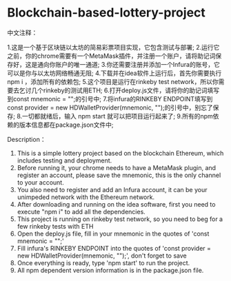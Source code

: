 # Blockchain-based-lottery-project

中文注释：

1.这是一个基于区块链以太坊的简易彩票项目实现，它包含测试与部署;
2.运行它之前，你的chrome需要有一个MetaMask插件，并注册一个账户，请将助记词保存好，这是通向你账户的唯一通道;
3.你还需要注册并添加一个Infura的账号，它可以是你与以太坊网络畅通无阻;
4.下载并在idea软件上运行后，首先你需要执行 npm i ，添加所有的依赖包;
5.这个项目是运行在rinkeby test network，所以你需要去乞讨几个rinkeby的测试用ETH;
6.打开deploy.js文件，请将你的助记词填写到const mnemonic = "";的引号中;
7.将infura的RINKEBY ENDPOINT填写到const provider = new HDWalletProvider(mnemonic, "");的引号中，别忘了保存;
8.一切都就绪后，输入 npm start 就可以把项目运行起来了;
9.所有的npm依赖的版本信息都在package.json文件中;

Description：

1. This is a simple lottery project based on the blockchain Ethereum, which includes testing and deployment.
2. Before running it, your chrome needs to have a MetaMask plugin, and register an account, please save the mnemonic, this is the only channel to your account.
3. You also need to register and add an Infura account, it can be your unimpeded network with the Ethereum network.
4. After downloading and running on the idea software, first you need to execute "npm i" to add all the dependencies.
5. This project is running on rinkeby test network, so you need to beg for a few rinkeby tests with ETH
6. Open the deploy.js file, fill in your mnemonic in the quotes of 'const mnemonic = "";'
7. Fill infura's RINKEBY ENDPOINT into the quotes of 'const provider = new HDWalletProvider(mnemonic, "");', don't forget to save
8. Once everything is ready, type 'npm start' to run the project.
9. All npm dependent version information is in the package.json file.
